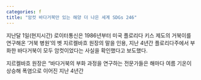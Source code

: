 ```yaml
---
categories: f
title: "암컷 바다거북만 있는 해양 더 나은 세계 SDGs 246"
---
```

  지난달 1일(현지시간) 로이터통신은 1986년부터 미국 플로리다 키스 제도의 거북이를 연구해온 ‘거북 병원’의 벳 지르켈바흐 원장의 말을 인용, 지난 4년간 플로리다주에서 부화한 바다거북이 모두 암컷이었다는 사실을 확인했다고 보도했다.
 
지르켈바흐 원장은 “바다거북의 부화 과정을 연구하는 전문가들은 해마다 여름 기온이 상승해 폭염으로 이어진 지난 4년간 